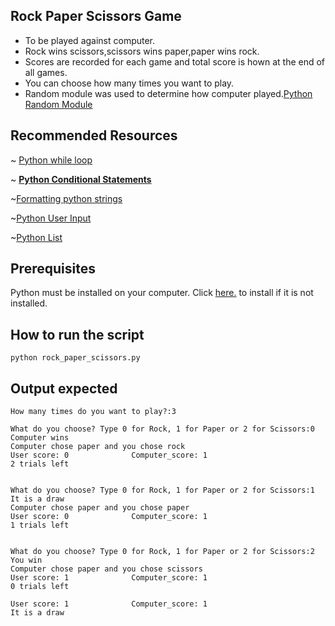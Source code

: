 ## Rock Paper Scissors Game

- To be played against computer.
- Rock wins scissors,scissors wins paper,paper wins rock.
- Scores are recorded for each game and total score is hown at the end of all games.
- You can choose how many times you want to play.
- Random module was used to determine how computer played.[Python Random Module](https://www.w3schools.com/python/module_random.asp)


## Recommended Resources
~ [Python while loop](https://www.w3schools.com/python/python_while_loops.asp)

~ **[Python Conditional Statements](https://www.w3schools.com/python/python_conditions.asp)**

~[Formatting python strings](https://realpython.com/python-f-strings/)

~[Python User Input](https://www.w3schools.com/python/python_user_input.asp)

~[Python List](https://www.w3schools.com/python/python_lists.asp)

## Prerequisites

Python must be installed on your computer. Click [here.](https://www.python.org/downloads/) to install if it is not installed.

## How to run the script

`python rock_paper_scissors.py`
## Output expected

```
How many times do you want to play?:3

What do you choose? Type 0 for Rock, 1 for Paper or 2 for Scissors:0
Computer wins
Computer chose paper and you chose rock
User score: 0              Computer_score: 1
2 trials left


What do you choose? Type 0 for Rock, 1 for Paper or 2 for Scissors:1
It is a draw
Computer chose paper and you chose paper
User score: 0              Computer_score: 1
1 trials left


What do you choose? Type 0 for Rock, 1 for Paper or 2 for Scissors:2
You win
Computer chose paper and you chose scissors
User score: 1              Computer_score: 1
0 trials left

User score: 1              Computer_score: 1
It is a draw
```
